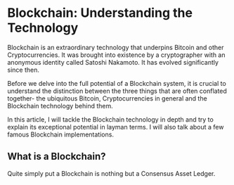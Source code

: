 # Blockchain: Understanding the Technology

Blockchain is an extraordinary technology that underpins Bitcoin and other Cryptocurrencies. It was brought into existence by a cryptographer with an anonymous identity called Satoshi Nakamoto. It has evolved significantly since then.

Before we delve into the full potential of a Blockchain system, it is crucial to understand the distinction between the three things that are often conflated together- the ubiquitous Bitcoin, Cryptocurrencies in general and the Blockchain technology behind them.

In this article, I will tackle the Blockchain technology in depth and try to explain its exceptional potential in layman terms. I will also talk about a few famous Blockchain implementations.

## What is a Blockchain?

Quite simply put a Blockchain is nothing but a Consensus Asset Ledger.
